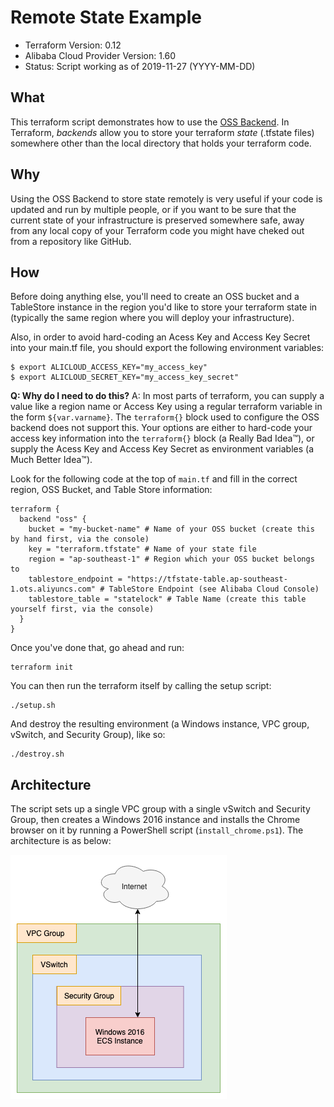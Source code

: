 # Remote State Example

- Terraform Version: 0.12
- Alibaba Cloud Provider Version: 1.60
- Status: Script working as of 2019-11-27 (YYYY-MM-DD)

## What

This terraform script demonstrates how to use the [OSS Backend](https://www.terraform.io/docs/backends/types/oss.html). In Terraform, *backends* allow you to store your terraform *state* (.tfstate files) somewhere other than the local directory that holds your terraform code.

## Why

Using the OSS Backend to store state remotely is very useful if your code is updated and run by multiple people, or if you want to be sure that the current state of your infrastructure is preserved somewhere safe, away from any local copy of your Terraform code you might have cheked out from a repository like GitHub.

## How

Before doing anything else, you'll need to create an OSS bucket and a TableStore instance in the region you'd like to store your terraform state in (typically the same region where you will deploy your infrastructure). 

Also, in order to avoid hard-coding an Acess Key and Access Key Secret into your main.tf file, you should export the following environment variables:

```
$ export ALICLOUD_ACCESS_KEY="my_access_key"
$ export ALICLOUD_SECRET_KEY="my_access_key_secret"
```

**Q: Why do I need to do this?** 
A: In most parts of terraform, you can supply a value like a region name or Access Key using a regular terraform variable in the form `${var.varname}`. The `terraform{}` block used to configure the OSS backend does not support this. Your options are either to hard-code your access key information into the `terraform{}` block (a Really Bad Idea™), or supply the Acess Key and Access Key Secret as environment variables (a Much Better Idea™).

Look for the following code at the top of `main.tf` and fill in the correct region, OSS Bucket, and Table Store information:

```
terraform {
  backend "oss" {
    bucket = "my-bucket-name" # Name of your OSS bucket (create this by hand first, via the console)
    key = "terraform.tfstate" # Name of your state file
    region = "ap-southeast-1" # Region which your OSS bucket belongs to
    tablestore_endpoint = "https://tfstate-table.ap-southeast-1.ots.aliyuncs.com" # TableStore Endpoint (see Alibaba Cloud Console)
    tablestore_table = "statelock" # Table Name (create this table yourself first, via the console)
  }
}
```

Once you've done that, go ahead and run:

```
terraform init
```

You can then run the terraform itself by calling the setup script:

```
./setup.sh
```

And destroy the resulting environment (a Windows instance, VPC group, vSwitch, and Security Group), like so:

```
./destroy.sh
```

## Architecture

The script sets up a single VPC group with a single vSwitch and Security Group, then creates a Windows 2016 instance and installs the Chrome browser on it by running a PowerShell script (`install_chrome.ps1`). The architecture is as below:

![Windows Server 2016 on Alibaba Cloud](diagrams/chrome_on_windows.png)
